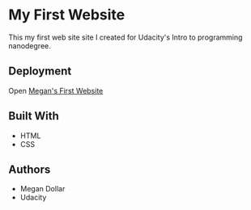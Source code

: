 # My First Website

This my first web site site I created for Udacity's Intro to programming nanodegree. 

## Deployment

Open [Megan's First Website](http://megdollar.github.io/My-First-Website)

## Built With

- HTML
- CSS

## Authors

- Megan Dollar
- Udacity
